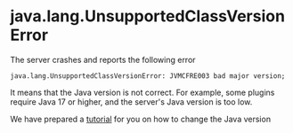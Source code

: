 # java.lang.UnsupportedClassVersionError

The server crashes and reports the following error

```java.lang.UnsupportedClassVersionError: JVMCFRE003 bad major version;```

It means that the Java version is not correct. For example, some plugins require Java 17 or higher, and the server's Java version is too low.

We have prepared a <a href="https://docs.actiniumcloud.com/Minecraft/zjavaversion/">tutorial</a> for you on how to change the Java version